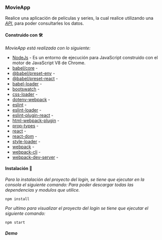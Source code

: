 ### MovieApp

Realice una aplicación de peliculas y series, la cual realice utilizando una *[API](https://www.omdbapi.com/)*, para poder consultarles los datos. 

#### Construido con 🛠️

  _MovieApp está realizada con lo siguiente:_

* [NodeJs](https://nodejs.org/es/) - Es un entorno de ejecución para JavaScript construido con el motor de JavaScript V8 de Chrome.
* [babel/core]() - 
* [@babel/preset-env]() - 
* [@babel/preset-react]() - 
* [babel-loader]() - 
* [bootswatch]() - 
* [css-loader]() - 
* [dotenv-webpack]() - 
* [eslint]() - 
* [eslint-loader]() - 
* [eslint-plugin-react]() - 
* [html-webpack-plugin]() - 
* [prop-types]() - 
* [react]() - 
* [react-dom]() - 
* [style-loader]() - 
* [webpack]() - 
* [webpack-cli]() - 
* [webpack-dev-server]() - 

#### Instalación 🔧

_Para la instalación del proyecto del login, se tiene que ejecutar en la consola el siguiente comando: Para poder descargar
todas las dependencias y modulos que utilice._ 
```
npm install
```

_Por ultimo para visualizar el proyecto del login se tiene que ejecutar el siguiente comando:_
```
npm start
```

#### _Demo_
